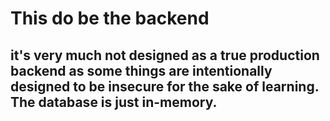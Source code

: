 # This do be the backend
## it's very much not designed as a true production backend as some things are intentionally designed to be insecure for the sake of learning. The database is just in-memory.